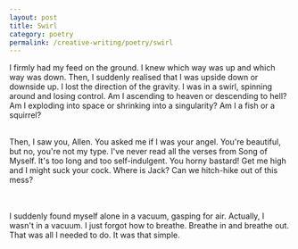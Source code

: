 ```yaml
---
layout: post
title: Swirl
category: poetry
permalink: /creative-writing/poetry/swirl
---
```


I firmly had my feed on the ground. I knew which way was up and which way was down. Then, I suddenly realised that I was upside down or downside up. I lost the direction of the gravity. I was in a swirl, spinning around and losing control. Am I ascending to heaven or descending to hell? Am I exploding into space or shrinking into a singularity? Am I a fish or a squirrel?
<br /><br />

Then, I saw you, Allen. You asked me if I was your angel. You're beautiful, but no, you're not my type. I've never read all the verses from Song of Myself. It's too long and too self-indulgent. You horny bastard! Get me high and I might suck your cock. Where is Jack? Can we hitch-hike out of this mess?

<br /><br />
I suddenly found myself alone in a vacuum, gasping for air. Actually, I wasn't in a vacuum. I just forgot how to breathe. Breathe in and breathe out. That was all I needed to do. It was that simple.
<br /><br />
